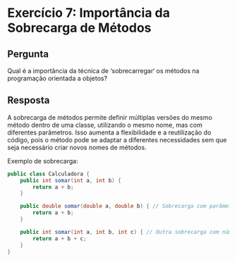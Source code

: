 # Exercício 7: Importância da Sobrecarga de Métodos

## Pergunta
Qual é a importância da técnica de ‘sobrecarregar‘ os métodos na programação orientada a objetos?

## Resposta
A sobrecarga de métodos permite definir múltiplas versões do mesmo método dentro de uma classe, utilizando o mesmo nome, mas com diferentes parâmetros. Isso aumenta a flexibilidade e a reutilização do código, pois o método pode se adaptar a diferentes necessidades sem que seja necessário criar novos nomes de métodos.

Exemplo de sobrecarga:

```java
public class Calculadora {
    public int somar(int a, int b) {
        return a + b;
    }

    public double somar(double a, double b) { // Sobrecarga com parâmetros diferentes
        return a + b;
    }

    public int somar(int a, int b, int c) { // Outra sobrecarga com número de parâmetros diferente
        return a + b + c;
    }
}
